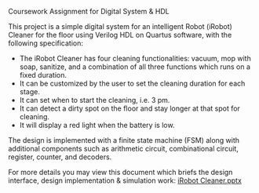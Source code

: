 Coursework Assignment for Digital System & HDL

This project is a simple digital system for an intelligent Robot (iRobot) Cleaner for the floor using Verilog HDL on Quartus software, with the following specification:
- The iRobot Cleaner has four cleaning functionalities: vacuum, mop with soap, sanitize, and a combination of all three functions which runs on a fixed duration.
- It can be customized by the user to set the cleaning duration for each stage.
- It can set when to start the cleaning, i.e. 3 pm.
- It can detect a dirty spot on the floor and stay longer at that spot for cleaning.
- It will display a red light when the battery is low.

The design is implemented with a finite state machine (FSM) along with additional components such as arithmetic circuit, combinational circuit, register, counter, and decoders. 

For more details you may view this document which briefs the design interface, design implementation & simulation work:
[iRobot Cleaner.pptx](https://github.com/jeanlzx/iRobot-Cleaner-using-Verilog/files/15401811/iRobot.Cleaner.pptx)
